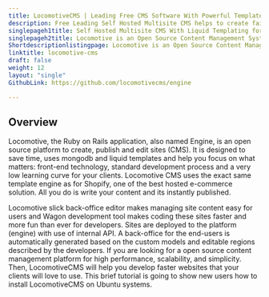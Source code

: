 ```yaml
---
title: LocomotiveCMS | Leading Free CMS Software With Powerful Templates
description: Free Leading Self Hosted Multisite CMS helps to create fairly complex websites with e-commerce capabilities. Improve visibility of your business by building responsive websites.
singlepageh1title: Self Hosted Multisite CMS With Liquid Templating for Scalable Applications. 
singlepageh2title: Locomotive is an Open Source Content Management System that makes it super easy to develop, design and publish exactly what your clients need. 
Shortdescriptionlistingpage: Locomotive is an Open Source Content Management System that makes it super easy to develop, design and publish exactly what your clients need. 
linktitle: locomotive-cms
draft: false
weight: 12
layout: "single"
GithubLink: https://github.com/locomotivecms/engine

---
```


Overview
--------

Locomotive, the Ruby on Rails application, also named Engine, is an open source platform to create, publish and edit sites (CMS). It is designed to save time, uses mongodb and liquid templates and help you focus on what matters: front-end technology, standard development process and a very low learning curve for your clients. Locomotive CMS uses the exact same template engine as for Shopify, one of the best hosted e-commerce solution. All you do is write your content and its instantly published.

Locomotive slick back-office editor makes managing site content easy for users and Wagon development tool makes coding these sites faster and more fun than ever for developers. Sites are deployed to the platform (engine) with use of internal API. A back-office for the end-users is automatically generated based on the custom models and editable regions described by the developers. If you are looking for a open source content management platform for high performance, scalability, and simplicity. Then, LocomotiveCMS will help you develop faster websites that your clients will love to use. This brief tutorial is going to show new users how to install LocomotiveCMS on Ubuntu systems.